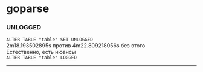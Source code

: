 # goparse
<h3>UNLOGGED</h3>
<code>ALTER TABLE "table" SET UNLOGGED</code><br>
2m18.193502895s против 4m22.809218056s без этого<br>
Естественно, есть нюансы<br>
<code>ALTER TABLE "table" LOGGED</code><br><hr>
